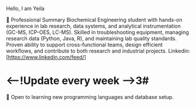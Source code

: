 
Hello, I am Yeila 

💼 Professional Summary
Biochemical Engineering student with hands-on experience in lab research, data systems, and analytical instrumentation (GC-MS, ICP-OES, LC-MS). Skilled in troubleshooting equipment, managing research data (Python, Java, R), and maintaining lab quality standards. Proven ability to support cross-functional teams, design efficient workflows, and contribute to both research and industrial projects.
Linkedin: [https://www.linkedin.com/feed/]

# <--!Update every week -->3#

🔬 Open to learning new programming languages and database setup.
